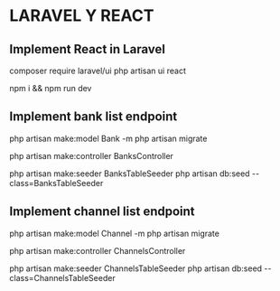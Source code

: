 # LARAVEL Y REACT

## Implement React in Laravel
composer require laravel/ui
php artisan ui react

npm i && npm run dev

## Implement bank list endpoint
php artisan make:model Bank -m
php artisan migrate

php artisan make:controller BanksController

php artisan make:seeder BanksTableSeeder
php artisan db:seed --class=BanksTableSeeder



## Implement channel list endpoint
php artisan make:model Channel -m
php artisan migrate

php artisan make:controller ChannelsController

php artisan make:seeder ChannelsTableSeeder
php artisan db:seed --class=ChannelsTableSeeder